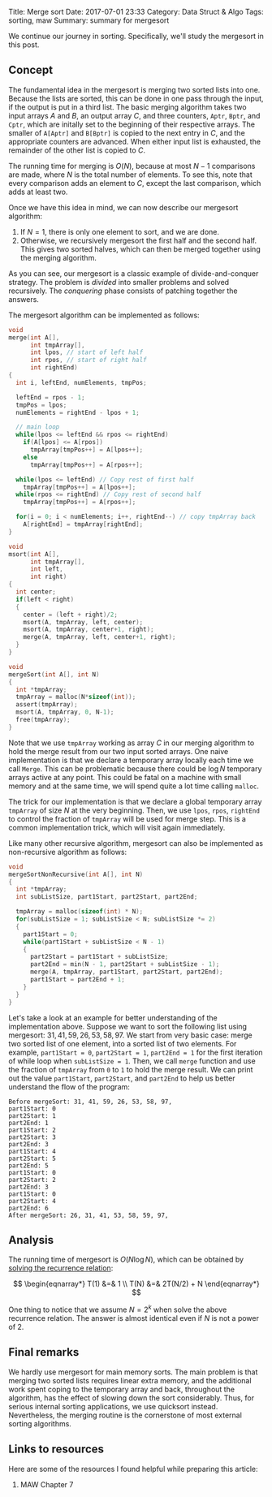 Title: Merge sort
Date: 2017-07-01 23:33
Category: Data Struct & Algo
Tags: sorting, maw
Summary: summary for mergesort

We continue our journey in sorting. Specifically, we'll study
the mergesort in this post.

## Concept

The fundamental idea in the mergesort is merging two sorted lists into one. 
Because the lists are sorted, this can be done in one pass through the input, if 
the output is put in a third list. The basic merging algorithm takes two input
arrays $A$ and $B$, an output array $C$, and three counters, `Aptr`, `Bptr`, and
`Cptr`, which are initally set to the beginning of their respective arrays.
The smaller of `A[Aptr]` and `B[Bptr]` is copied to the next entry in $C$, and
the appropriate counters are advanced. When either input list is exhausted, the 
remainder of the other list is copied to $C$. 

The running time for merging is $O(N)$, because at most $N-1$ comparisons are made,
where $N$ is the total number of elements. To see this, note that every comparison
adds an element to $C$, except the last comparison, which adds at least two. 

Once we have this idea in mind, we can now describe our mergesort algorithm:

1. If $N=1$, there is only one element to sort, and we are done.
2. Otherwise, we recursively mergesort the first half and the second half. This gives
two sorted halves, which can then be merged together using the merging algorithm.

As you can see, our mergesort is a classic example of  divide-and-conquer strategy.
The problem is *divided* into smaller problems and solved recursively. The *conquering*
phase consists of patching together the answers.

The mergesort algorithm can be implemented as follows:

```c
void
merge(int A[],
      int tmpArray[],
      int lpos, // start of left half
      int rpos, // start of right half
      int rightEnd)
{
  int i, leftEnd, numElements, tmpPos;

  leftEnd = rpos - 1;
  tmpPos = lpos;
  numElements = rightEnd - lpos + 1;

  // main loop
  while(lpos <= leftEnd && rpos <= rightEnd)
    if(A[lpos] <= A[rpos])
      tmpArray[tmpPos++] = A[lpos++];
    else
      tmpArray[tmpPos++] = A[rpos++];

  while(lpos <= leftEnd) // Copy rest of first half
    tmpArray[tmpPos++] = A[lpos++];
  while(rpos <= rightEnd) // Copy rest of second half
    tmpArray[tmpPos++] = A[rpos++];

  for(i = 0; i < numElements; i++, rightEnd--) // copy tmpArray back
    A[rightEnd] = tmpArray[rightEnd];
}

void
msort(int A[],
      int tmpArray[],
      int left,
      int right)
{
  int center;
  if(left < right)
  {
    center = (left + right)/2;
    msort(A, tmpArray, left, center);
    msort(A, tmpArray, center+1, right);
    merge(A, tmpArray, left, center+1, right);
  }
}

void
mergeSort(int A[], int N)
{
  int *tmpArray;
  tmpArray = malloc(N*sizeof(int));
  assert(tmpArray);
  msort(A, tmpArray, 0, N-1);
  free(tmpArray);
}
```

Note that we use `tmpArray` working as array $C$ in our merging algorithm
to hold the merge result from our two input sorted arrays. One naive implementation
is that we declare a temporary array locally each time we call `Merge`. This can
be problematic because there could be $\log N$ temporary arrays active at any point.
This could be fatal on a machine with small memory and at the same time, we will
spend quite a lot time calling `malloc`. 

The trick for our implementation is that we declare a global temporary array
`tmpArray` of size $N$ at the very beginning. Then, we use `lpos`, `rpos`, `rightEnd`
to control the fraction of `tmpArray` will be used for merge step. This is a common
implementation trick, which will visit again immediately.

Like many other recursive algorithm, mergesort can also be implemented as
non-recursive algorithm as follows:

```c
void
mergeSortNonRecursive(int A[], int N)
{
  int *tmpArray;
  int subListSize, part1Start, part2Start, part2End;

  tmpArray = malloc(sizeof(int) * N);
  for(subListSize = 1; subListSize < N; subListSize *= 2)
  {
    part1Start = 0;
    while(part1Start + subListSize < N - 1)
    {
      part2Start = part1Start + subListSize;
      part2End = min(N - 1, part2Start + subListSize - 1);
      merge(A, tmpArray, part1Start, part2Start, part2End);
      part1Start = part2End + 1;
    }
  }
}
```

Let's take a look at an example for better understanding of the implementation
above. Suppose we want to sort the following list using mergesort: 
$31, 41, 59, 26, 53, 58, 97$. We start from very basic case: merge two sorted
list of one element, into a sorted list of two elements. For example,
`part1Start = 0`, `part2Start = 1`, `part2End = 1` for the first iteration
of while loop when `subListSize = 1`. Then, we call `merge` function and
use the fraction of `tmpArray` from `0` to `1` to hold the merge result.
We can print out the value `part1Start`, `part2Start`, and `part2End` to help
us better understand the flow of the program:

```
Before mergeSort: 31, 41, 59, 26, 53, 58, 97,
part1Start: 0
part2Start: 1
part2End: 1
part1Start: 2
part2Start: 3
part2End: 3
part1Start: 4
part2Start: 5
part2End: 5
part1Start: 0
part2Start: 2
part2End: 3
part1Start: 0
part2Start: 4
part2End: 6
After mergeSort: 26, 31, 41, 53, 58, 59, 97,
```

## Analysis  

The running time of mergesort is $O(N \log N)$, which can be obtained
by [solving the recurrence relation]({filename}/blog/2017/05/31/recurrence-relation-more.md):

$$
\begin{eqnarray*} 
T(1) &=& 1 \\
T(N) &=& 2T(N/2) + N 
\end{eqnarray*}
$$

One thing to notice that we assume $N = 2^k$ when solve the above recurrence relation.
The answer is almost identical even if $N$ is not a power of $2$.

## Final remarks

We hardly use mergesort for main memory sorts. The main problem is that merging two
sorted lists requires linear extra memory, and the additional work spent coping to the temporary
array and back, throughout the algorithm, has the effect of slowing down the sort considerably.
Thus, for serious internal sorting applications, we use quicksort instead.
Nevertheless, the merging routine is the cornerstone of most external sorting algorithms.

## Links to resources

Here are some of the resources I found helpful while preparing this article:

1. MAW Chapter 7


